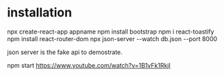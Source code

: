 installation
===============
npx create-react-app appname
npm install bootstrap
npm i react-toastify
npm install react-router-dom
npx json-server --watch db.json --port 8000

json server is the fake api to demostrate.

npm start
https://www.youtube.com/watch?v=1B1vFk1RkjI